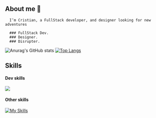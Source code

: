 
 ## About me 👋     
      I’m Cristian, a FullStack developer, and designer looking for new adventures
        
      ### FullStack Dev.
      ### Designer.
      ### Disrupter.

![Anurag's GitHub stats](https://github-readme-stats.vercel.app/api?username=mhatw&show_icons=true&theme=dracula)
[![Top Langs](https://github-readme-stats.vercel.app/api/top-langs/?username=mhatw&layout=compact)](https://github.com/mhatw/github-readme-stats)
## Skills
#### Dev skills
<p>
  <a href="https://skillicons.dev">
    <img src="https://skillicons.dev/icons?i=ruby,react,rails,js,postgres,html,css" />
  </a>
</p>

#### Other skills
[![My Skills](https://skillicons.dev/icons?i=ae,ai,ps,pr,figma)](https://skillicons.dev)

